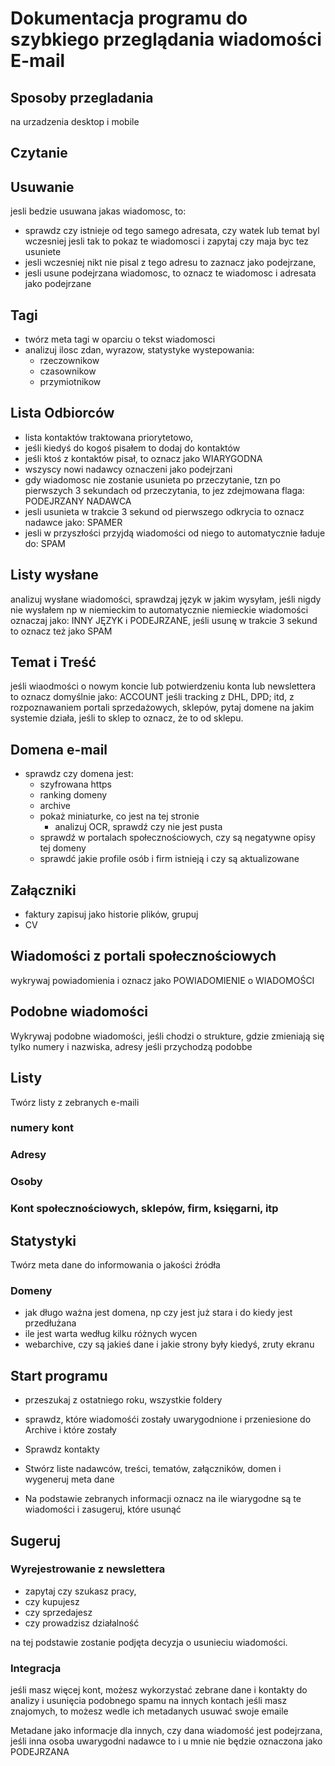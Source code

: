 # Dokumentacja programu do szybkiego przeglądania wiadomości E-mail

## Sposoby przegladania
na urzadzenia desktop i mobile

## Czytanie


## Usuwanie
jesli bedzie usuwana jakas wiadomosc, to:
+ sprawdz czy istnieje od tego samego adresata, czy watek lub temat byl wczesniej
jesli tak to pokaz te wiadomosci i zapytaj czy maja byc tez usuniete
+ jesli wczesniej nikt nie pisal z tego adresu to zaznacz jako podejrzane, 
+ jesli usune podejrzana wiadomosc, to oznacz te wiadomosc i adresata jako podejrzane

## Tagi
+ twórz meta tagi w oparciu o tekst wiadomosci
+ analizuj ilosc zdan, wyrazow, statystyke wystepowania:
  + rzeczownikow
  + czasownikow
  + przymiotnikow
  
## Lista Odbiorców
+ lista kontaktów traktowana priorytetowo,
+ jeśli kiedyś do kogoś pisałem to dodaj do kontaktów
+ jeśli ktoś z kontaktów pisał, to oznacz jako WIARYGODNA
+ wszyscy nowi nadawcy oznaczeni jako podejrzani
+ gdy wiadomosc nie zostanie usunieta po przeczytanie, tzn po pierwszych 3 sekundach od przeczytania, to jez zdejmowana flaga: PODEJRZANY NADAWCA
+ jesli usunieta w trakcie 3 sekund od pierwszego odkrycia to oznacz nadawce jako: SPAMER
+ jesli w przyszłości przyjdą wiadomości od niego to automatycznie ładuje do: SPAM

## Listy wysłane
analizuj wysłane wiadomości, sprawdzaj język w jakim wysyłam, jeśli nigdy nie wysłałem np w niemieckim to automatycznie niemieckie wiadomości oznaczaj jako: INNY JĘZYK i PODEJRZANE, jeśli usunę w trakcie 3 sekund to oznacz też jako SPAM

## Temat i Treść
jeśli wiaodmości o nowym koncie lub potwierdzeniu konta lub newslettera to oznacz domyślnie jako: ACCOUNT
jeśli tracking z DHL, DPD; itd, z rozpoznawaniem portali sprzedażowych, sklepów, pytaj domene na jakim systemie działa, jeśli to sklep to oznacz, że to od sklepu.

## Domena e-mail
+ sprawdz czy domena jest:
  + szyfrowana https
  + ranking domeny
  + archive
  + pokaż miniaturke, co jest na tej stronie
    + analizuj OCR, sprawdź czy nie jest pusta 
  + sprawdź w portalach społecznościowych, czy są negatywne opisy tej domeny
  + sprawdć jakie profile osób i firm istnieją i czy są aktualizowane
  
## Załączniki
+ faktury zapisuj jako historie plików, grupuj
+ CV


## Wiadomości z portali społecznościowych
wykrywaj powiadomienia i oznacz jako POWIADOMIENIE o WIADOMOŚCI

## Podobne wiadomości
Wykrywaj podobne wiadomości, jeśli chodzi o strukture, gdzie zmieniają się tylko numery i nazwiska, adresy
jeśli przychodzą podobbe


## Listy 
Twórz listy z zebranych e-maili
### numery kont
### Adresy
### Osoby
### Kont społecznościowych, sklepów, firm, księgarni, itp

## Statystyki
Twórz meta dane do informowania o jakości źródła
### Domeny
+ jak długo ważna jest domena, np czy jest już stara i do kiedy jest przedłużana
+ ile jest warta według kilku różnych wycen
+ webarchive, czy są jakieś dane i jakie strony były kiedyś, zruty ekranu


## Start programu
+ przeszukaj z ostatniego roku, wszystkie foldery
+ sprawdz, które wiadomośći zostały uwarygodnione i przeniesione do Archive i które zostały
+ Sprawdz kontakty
+ Stwórz liste nadawców, treści, tematów, załączników, domen i wygeneruj meta dane

+ Na podstawie zebranych informacji oznacz na ile wiarygodne są te wiadomości i zasugeruj, które usunąć

## Sugeruj

### Wyrejestrowanie z newslettera
+ zapytaj czy szukasz pracy,
+ czy kupujesz
+ czy sprzedajesz
+ czy prowadzisz działalność

na tej podstawie zostanie podjęta decyzja o usunieciu wiadomości.


### Integracja
jeśli masz więcej kont, możesz wykorzystać zebrane dane i kontakty do analizy i usunięcia podobnego spamu na innych kontach
jeśli masz znajomych, to możesz wedle ich metadanych usuwać swoje emaile

Metadane jako informacje dla innych, czy dana wiadomość jest podejrzana, 
jeśli inna osoba uwarygodni nadawce to i u mnie nie będzie oznaczona jako PODEJRZANA

